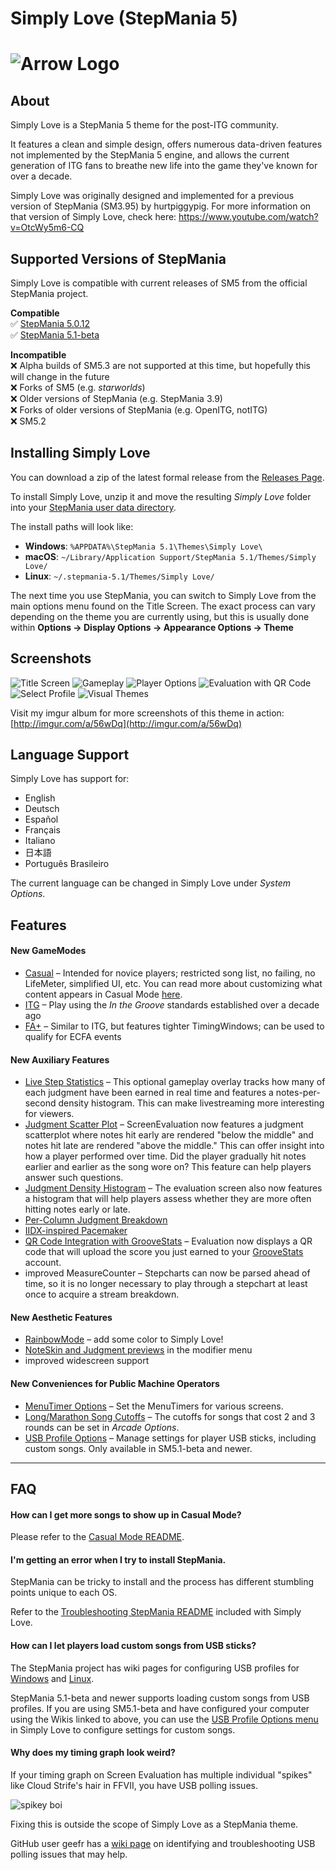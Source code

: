 # Simply Love (StepMania 5)

![Arrow Logo](https://i.imgur.com/oZmxyGo.png)
======================

## About

Simply Love is a StepMania 5 theme for the post-ITG community.

It features a clean and simple design, offers numerous data-driven features not implemented by the StepMania 5 engine, and allows the current generation of ITG fans to breathe new life into the game they've known for over a decade.

Simply Love was originally designed and implemented for a previous version of StepMania (SM3.95) by hurtpiggypig.  For more information on that version of Simply Love, check here:
https://www.youtube.com/watch?v=OtcWy5m6-CQ



## Supported Versions of StepMania

Simply Love is compatible with current releases of SM5 from the official StepMania project.

**Compatible**<br>
✅ [StepMania 5.0.12](https://github.com/stepmania/stepmania/releases/tag/v5.0.12)<br>
✅ [StepMania 5.1-beta](https://github.com/stepmania/stepmania/releases/tag/v5.1.0-b2)

**Incompatible**<br>
❌ Alpha builds of SM5.3 are not supported at this time, but hopefully this will change in the future<br>
❌ Forks of SM5 (e.g. *starworlds*)<br>
❌ Older versions of StepMania (e.g. StepMania 3.9)<br>
❌ Forks of older versions of StepMania (e.g. OpenITG, notITG)<br>
❌ SM5.2



## Installing Simply Love

You can download a zip of the latest formal release from the [Releases Page](https://github.com/quietly-turning/Simply-Love-SM5/releases/latest).

To install Simply Love, unzip it and move the resulting *Simply Love* folder into your [StepMania user data directory](https://github.com/stepmania/stepmania/wiki/User-Data-Locations).

The install paths will look like:

* **Windows**: `%APPDATA%\StepMania 5.1\Themes\Simply Love\`
* **macOS**: `~/Library/Application Support/StepMania 5.1/Themes/Simply Love/`
* **Linux**: `~/.stepmania-5.1/Themes/Simply Love/`

The next time you use StepMania, you can switch to Simply Love from the main options menu found on the Title Screen.  The exact process can vary depending on the theme you are currently using, but this is usually done within **Options → Display Options → Appearance Options → Theme**

## Screenshots

![Title Screen](https://i.imgur.com/tlKZad8l.png)
![Gameplay](https://i.imgur.com/6PRBIHil.png)
![Player Options](https://i.imgur.com/Jk5A4LTl.png)
![Evaluation with QR Code](https://i.imgur.com/TaApeGBl.png)
![Select Profile](https://i.imgur.com/bZc5xpll.png)
![Visual Themes](https://i.imgur.com/hGB1T4nl.png)

Visit my imgur album for more screenshots of this theme in action: [http://imgur.com/a/56wDq](http://imgur.com/a/56wDq)


## Language Support

Simply Love has support for:

  * English
  * Deutsch
  * Español
  * Français
  * Italiano
  * 日本語
  * Português Brasileiro

The current language can be changed in Simply Love under *System Options*.


## Features

#### New GameModes

* [Casual](http://imgur.com/zLLhDWQh.png) – Intended for novice players; restricted song list, no failing, no LifeMeter, simplified UI, etc.  You can read more about customizing what content appears in Casual Mode [here](./Other/CasualMode-README.md).
* [ITG](http://imgur.com/HS03hhJh.png) – Play using the *In the Groove* standards established over a decade ago
* [FA+](http://imgur.com/teZtlbih.png) – Similar to ITG, but features tighter TimingWindows; can be used to qualify for ECFA events

#### New Auxiliary Features

  * [Live Step Statistics](https://imgur.com/w4ddgSK.png) – This optional gameplay overlay tracks how many of each judgment have been earned in real time and features a notes-per-second density histogram.  This can make livestreaming more interesting for viewers.
  * [Judgment Scatter Plot](https://imgur.com/JK5Li2w.png) – ScreenEvaluation now features a judgment scatterplot where notes hit early are rendered "below the middle" and notes hit late are rendered "above the middle." This can offer insight into how a player performed over time. Did the player gradually hit notes earlier and earlier as the song wore on? This feature can help players answer such questions.
  * [Judgment Density Histogram](https://imgur.com/FAuieAf.png) – The evaluation screen also now features a histogram that will help players assess whether they are more often hitting notes early or late.
  * [Per-Column Judgment Breakdown](https://imgur.com/ErcvncM.png)
  * [IIDX-inspired Pacemaker](http://imgur.com/NwN8Fnbh.png)
  * [QR Code Integration with GrooveStats](https://imgur.com/olgg4hS.png) – Evaluation now displays a QR code that will upload the score you just earned to your [GrooveStats](http://groovestats.com/) account.
  * improved MeasureCounter – Stepcharts can now be parsed ahead of time, so it is no longer necessary to play through a stepchart at least once to acquire a stream breakdown.

#### New Aesthetic Features
 * [RainbowMode](http://i.imgur.com/aKsvrcch.png) – add some color to Simply Love!
 * [NoteSkin and Judgment previews](https://i.imgur.com/Jk5A4LT.png) in the modifier menu
 * improved widescreen support

#### New Conveniences for Public Machine Operators
  * [MenuTimer Options](https://i.imgur.com/SqbsMiw.png) – Set the MenuTimers for various screens.
  * [Long/Marathon Song Cutoffs](http://i.imgur.com/fzNJDVDh.png) – The cutoffs for songs that cost 2 and 3 rounds can be set in *Arcade Options*.
  * [USB Profile Options](https://i.imgur.com/ZgU9HGw.png) – Manage settings for player USB sticks, including custom songs.  Only available in SM5.1-beta and newer.


---

## FAQ

#### How can I get more songs to show up in Casual Mode?
Please refer to the [Casual Mode README](./Other/CasualMode-README.md).


#### I'm getting an error when I try to install StepMania.

StepMania can be tricky to install and the process has different stumbling points unique to each OS.

Refer to the [Troubleshooting StepMania README](./Other/TroubleshootingStepMania-README.md) included with Simply Love.

#### How can I let players load custom songs from USB sticks?

The StepMania project has wiki pages for configuring USB profiles for [Windows](https://github.com/stepmania/stepmania/wiki/Static-Mount-Points-for-USB-Profiles-(Windows)) and [Linux](https://github.com/stepmania/stepmania/wiki/Creating-Static-Mount-Points-For-USB-Profiles-%28Linux%29).

StepMania 5.1-beta and newer supports loading custom songs from USB profiles.  If you are using SM5.1-beta and have configured your computer using the Wikis linked to above, you can use the [USB Profile Options menu](https://i.imgur.com/ZgU9HGw.png) in Simply Love to configure settings for custom songs.


#### Why does my timing graph look weird?

If your timing graph on Screen Evaluation has multiple individual "spikes" like Cloud Strife's hair in FFVII, you have USB polling issues.

![spikey boi](https://i.imgur.com/oMAQKoM.jpg)

Fixing this is outside the scope of Simply Love as a StepMania theme.

GitHub user geefr has a [wiki page](https://github.com/geefr/stepmania-linux-goodies/wiki/So-You-Think-You-Have-Polling-Issues) on identifying and troubleshooting USB polling issues that may help.
